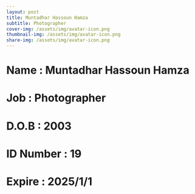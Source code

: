 ```yaml
---
layout: post
title: Muntadhar Hassoun Hamza
subtitle: Photographer
cover-img: /assets/img/avatar-icon.png
thumbnail-img: /assets/img/avatar-icon.png
share-img: /assets/img/avatar-icon.png
---
```


# Name : Muntadhar Hassoun Hamza
# Job : Photographer
# D.O.B : 2003
# ID Number : 19
# Expire : 2025/1/1
